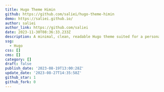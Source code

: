 ```yaml
---
title: Hugo Theme Himin
github: https://github.com/saliei/hugo-theme-himin
demo: https://saliei.github.io/
author: saliei
author_link: https://github.com/saliei
date: 2023-11-30T08:36:33.233Z
description: A minimal, clean, readable Hugo theme suited for a personal website
ssg:
  - Hugo
css: []
cms: []
category: []
draft: false
publish_date: '2023-08-19T13:00:28Z'
update_date: '2023-08-27T14:35:58Z'
github_star: 1
github_fork: 0
---
```

